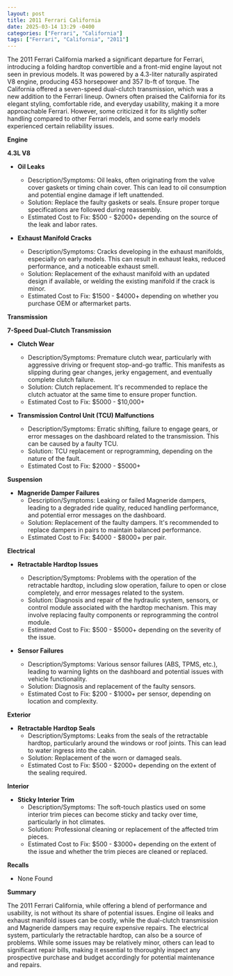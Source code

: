 ```yaml
---
layout: post
title: 2011 Ferrari California
date: 2025-03-14 13:29 -0400
categories: ["Ferrari", "California"]
tags: ["Ferrari", "California", "2011"]
---
```

The 2011 Ferrari California marked a significant departure for Ferrari, introducing a folding hardtop convertible and a front-mid engine layout not seen in previous models. It was powered by a 4.3-liter naturally aspirated V8 engine, producing 453 horsepower and 357 lb-ft of torque. The California offered a seven-speed dual-clutch transmission, which was a new addition to the Ferrari lineup. Owners often praised the California for its elegant styling, comfortable ride, and everyday usability, making it a more approachable Ferrari. However, some criticized it for its slightly softer handling compared to other Ferrari models, and some early models experienced certain reliability issues.

**Engine**

**4.3L V8**

*   **Oil Leaks**
    *   Description/Symptoms: Oil leaks, often originating from the valve cover gaskets or timing chain cover. This can lead to oil consumption and potential engine damage if left unattended.
    *   Solution: Replace the faulty gaskets or seals. Ensure proper torque specifications are followed during reassembly.
    *   Estimated Cost to Fix: $500 - $2000+ depending on the source of the leak and labor rates.

*   **Exhaust Manifold Cracks**
    *   Description/Symptoms: Cracks developing in the exhaust manifolds, especially on early models. This can result in exhaust leaks, reduced performance, and a noticeable exhaust smell.
    *   Solution: Replacement of the exhaust manifold with an updated design if available, or welding the existing manifold if the crack is minor.
    *   Estimated Cost to Fix: $1500 - $4000+ depending on whether you purchase OEM or aftermarket parts.

**Transmission**

**7-Speed Dual-Clutch Transmission**

*   **Clutch Wear**
    *   Description/Symptoms: Premature clutch wear, particularly with aggressive driving or frequent stop-and-go traffic. This manifests as slipping during gear changes, jerky engagement, and eventually complete clutch failure.
    *   Solution: Clutch replacement. It's recommended to replace the clutch actuator at the same time to ensure proper function.
    *   Estimated Cost to Fix: $5000 - $10,000+

*   **Transmission Control Unit (TCU) Malfunctions**
    *   Description/Symptoms: Erratic shifting, failure to engage gears, or error messages on the dashboard related to the transmission. This can be caused by a faulty TCU.
    *   Solution: TCU replacement or reprogramming, depending on the nature of the fault.
    *   Estimated Cost to Fix: $2000 - $5000+

**Suspension**

*   **Magneride Damper Failures**
    *   Description/Symptoms: Leaking or failed Magneride dampers, leading to a degraded ride quality, reduced handling performance, and potential error messages on the dashboard.
    *   Solution: Replacement of the faulty dampers. It's recommended to replace dampers in pairs to maintain balanced performance.
    *   Estimated Cost to Fix: $4000 - $8000+ per pair.

**Electrical**

*   **Retractable Hardtop Issues**
    *   Description/Symptoms: Problems with the operation of the retractable hardtop, including slow operation, failure to open or close completely, and error messages related to the system.
    *   Solution: Diagnosis and repair of the hydraulic system, sensors, or control module associated with the hardtop mechanism. This may involve replacing faulty components or reprogramming the control module.
    *   Estimated Cost to Fix: $500 - $5000+ depending on the severity of the issue.

*   **Sensor Failures**
    *   Description/Symptoms: Various sensor failures (ABS, TPMS, etc.), leading to warning lights on the dashboard and potential issues with vehicle functionality.
    *   Solution: Diagnosis and replacement of the faulty sensors.
    *   Estimated Cost to Fix: $200 - $1000+ per sensor, depending on location and complexity.

**Exterior**

*   **Retractable Hardtop Seals**
    *   Description/Symptoms: Leaks from the seals of the retractable hardtop, particularly around the windows or roof joints. This can lead to water ingress into the cabin.
    *   Solution: Replacement of the worn or damaged seals.
    *   Estimated Cost to Fix: $500 - $2000+ depending on the extent of the sealing required.

**Interior**

*   **Sticky Interior Trim**
    *   Description/Symptoms: The soft-touch plastics used on some interior trim pieces can become sticky and tacky over time, particularly in hot climates.
    *   Solution: Professional cleaning or replacement of the affected trim pieces.
    *   Estimated Cost to Fix: $500 - $3000+ depending on the extent of the issue and whether the trim pieces are cleaned or replaced.

**Recalls**

*   None Found

**Summary**

The 2011 Ferrari California, while offering a blend of performance and usability, is not without its share of potential issues. Engine oil leaks and exhaust manifold issues can be costly, while the dual-clutch transmission and Magneride dampers may require expensive repairs. The electrical system, particularly the retractable hardtop, can also be a source of problems. While some issues may be relatively minor, others can lead to significant repair bills, making it essential to thoroughly inspect any prospective purchase and budget accordingly for potential maintenance and repairs.

